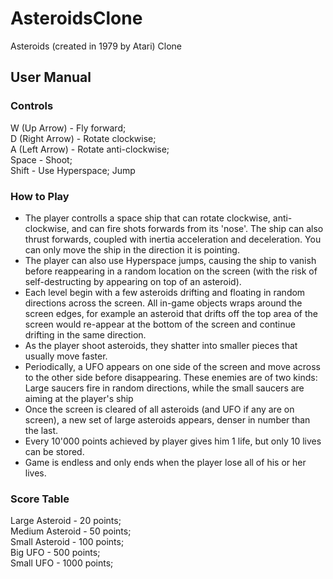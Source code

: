 # AsteroidsClone
Asteroids (created in 1979 by Atari) Clone

<h2> User Manual </h2>
<h3> Controls </h3>
<p>
  W (Up Arrow) - Fly forward; <br>
  D (Right Arrow) - Rotate clockwise; <br>
  A (Left Arrow) - Rotate anti-clockwise; <br>
  Space - Shoot; <br>
  Shift - Use Hyperspace; Jump
</p>
<h3> How to Play </h3>
<p>
  <ul>
    <li>The player controlls a space ship that can rotate clockwise, anti-clockwise, and can fire shots forwards from its 'nose'. The ship can also thrust forwards, coupled with inertia acceleration and deceleration. You can only move the ship in the direction it is pointing.</li>
    <li>The player can also use Hyperspace jumps, causing the ship to vanish before reappearing in a random location on the screen (with the risk of self-destructing by appearing on top of an asteroid). </li>
    <li>Each level begin with a few asteroids drifting and floating in random directions across the screen. All in-game objects wraps around the screen edges, for example an asteroid that drifts off the top area of the screen would re-appear at the bottom of the screen and continue drifting in the same direction. </li>
    <li>As the player shoot asteroids, they shatter into smaller pieces that usually move faster. </li>
    <li>Periodically, a UFO appears on one side of the screen and move across to the other side before disappearing. These enemies are of two kinds: Large saucers fire in random directions, while the small saucers are aiming at the player's ship </li>
    <li>Once the screen is cleared of all asteroids (and UFO if any are on screen), a new set of large asteroids appears, denser in number than the last. </li>
    <li>Every 10'000 points achieved by player gives him 1 life, but only 10 lives can be stored. </li>
    <li>Game is endless and only ends when the player lose all of his or her lives. </li>
  </ul>
</p>
<h3> Score Table </h3>
<p>
  Large Asteroid - 20 points; <br>
  Medium Asteroid - 50 points; <br>
  Small Asteroid - 100 points; <br>
  Big UFO - 500 points; <br>
  Small UFO - 1000 points; <br>
</p>
